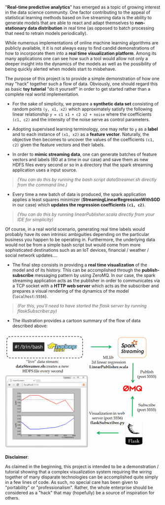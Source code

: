 "**Real-time predictive analytics**" has emerged as a topic of growing interest in the data science community.  One factor contributing to the appeal of statistical learning methods based on live streaming data is the ability to generate models that are able to react and adapt themselves to **non-stationary data distribution** in real time (as opposed to batch processing that need to retrain models periodically).

While numerous implementations of online machine learning algorithms are publicly available, it it is not always easy to find candid demonstrations of how to incorporate them into a **real time visualization platform**.  Among its many applications one can see how such a tool would allow not only a deeper insight into the dynamics of the models as well as the possibility of being quickly alerted when models start to misbehave.

The purpose of this project is to provide a simple demonstration of how one may "hack" together such a flow of data.
Obviously, one should regard this as basic **toy tutorial** "do it yourself" in order to get started rather than a complete real world
implementation.

* For the sake of simplicity, we prepare a **synthetic data set** consisting of random points `(y, x1, x2)` which approximately satisfy the following linear relationship `y = c1 x1 + c2 x2 + noise` where the coefficients `(c1, c2)` and the intensity of the noise serve as control parameters.

- Adopting supervised learning terminology, one may refer to `y` as a **label** and to each instance of `(x1, x2)` as a **feature vector**.  Naturally, the objective then becomes to uncover the values of the coefficients `(c1, c2)` given the feature vectors 
and their labels. 

- In order to **mimic streaming data**, one can generate batches of feature vectors and labels (60 at a time in our case) and save them as new HDFS files every second or so in a directory that the spark streaming application uses a input source.
> _(You can do this by running the bash script dataStreamer.sh directly from the command line.)_

- Every time a new batch of data is produced, the spark application applies a least squares minimizer (**StreamingLinearRegressionWithSGD** in our case) which **updates the regression coefficients `(c1, c2)`**.
> _(You can do this by running linearPublisher.scala directly from your IDE for simplicity)_

Of course, in a real world scenario, generating real time labels would probably have its own intrinsic ambiguities 
depending on the particular business you happen to be operating in.  Furthermore, the underlying data would not be from a simple bash script but would come from more sophisticated destinations such as an IoT devices, financial / weather / social network updates....

- The final step consists in providing a **real time visualization** of the model and of its history.  This can be accomplished through the **publish-subscribe** messaging pattern by using ZeroMQ.  In our case, the spark streaming application acts as the publisher in order to communicates via a TCP socket with a **HTTP web server** which acts as the subscriber and prepares a visual rendering of the dynamics of the model (`localhost:5556`).
> _(For this, you'll need to have started the flask server by running flaskSubscriber.py)_

+ The illustration provides a cartoon summary of the flow of data described above:
<p align="center">
<img src="src/main/resources/demoLinearStream.gif" width="700"/>
</p>

**Disclaimer**:

As claimed in the beginning, this project is intended to be a demonstration / tutorial showing that a complex visualization system requiring the wiring together of many disparate technologies can be accomplished quite simply in a few lines of code.  As such, no special care has been given to "portability" or "professionalism".  Rather, the whole enterprise should be considered as a "hack" that may (hopefully) be a source of inspiration for others.
